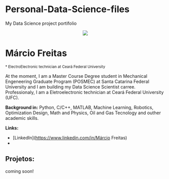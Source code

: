 # Personal-Data-Science-files
My Data Science project portifolio


<p align="center">
  <img src="banner.png" >
</p>

# Márcio Freitas
<sub>* ElectroElectronic technician at  Ceará Federal University</sub>

At the moment, I am a Master Course Degree student in Mechanical Engeneering Graduate Program (POSMEC) at Santa Catarina Federal University and I am building my Data Science Scientist carree. Professionaly, I am a Eletroelectronic technician at Ceará Federal University (UFC).

**Background in:** Python, C/C++, MATLAB,  Machine Learning, Robotics, Optimization Design, Math and Physics, Oil and Gas Tecnology and outher academic skills.

**Links:**

* [LinkedIn](https://www.linkedin.com/in/Márcio Freitas)
*


## Projetos:
 coming soon!
